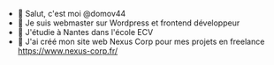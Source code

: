 - 👋 Salut, c'est moi @domov44
- 👀 Je suis webmaster sur Wordpress et frontend développeur
- 🌱 J'étudie à Nantes dans l'école ECV
- 💞️ J'ai créé mon site web Nexus Corp pour mes projets en freelance https://www.nexus-corp.fr/

<!---
domov44/domov44 is a ✨ special ✨ repository because its `README.md` (this file) appears on your GitHub profile.
You can click the Preview link to take a look at your changes.
--->
